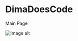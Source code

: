 # DimaDoesCode
 Main Page

![Image alt](https://github.com/DimaDoesCode/DimaDoesCode/raw/master/image.png)
